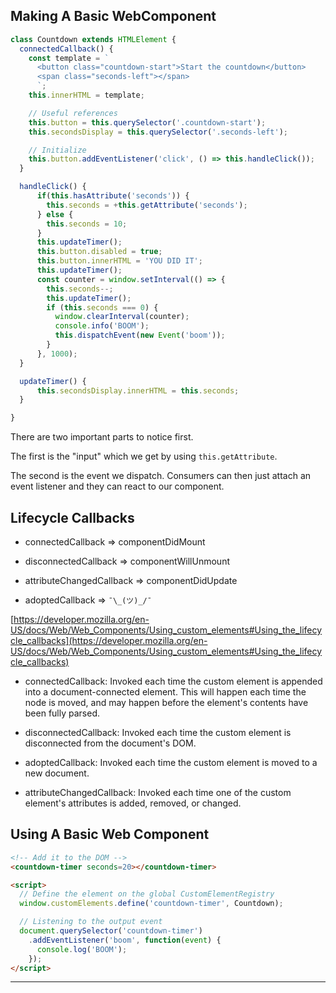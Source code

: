## Making A Basic WebComponent

```javascript
class Countdown extends HTMLElement {
  connectedCallback() {
    const template = `
      <button class="countdown-start">Start the countdown</button>
      <span class="seconds-left"></span>
      `;
    this.innerHTML = template;

    // Useful references
    this.button = this.querySelector('.countdown-start');
    this.secondsDisplay = this.querySelector('.seconds-left');

    // Initialize
    this.button.addEventListener('click', () => this.handleClick());
  }

  handleClick() {
      if(this.hasAttribute('seconds')) {
        this.seconds = +this.getAttribute('seconds');
      } else {
        this.seconds = 10;
      }
      this.updateTimer();
      this.button.disabled = true;
      this.button.innerHTML = 'YOU DID IT';
      this.updateTimer();
      const counter = window.setInterval(() => {
        this.seconds--;
        this.updateTimer();
        if (this.seconds === 0) {
          window.clearInterval(counter);
          console.info('BOOM');
          this.dispatchEvent(new Event('boom'));
        }
      }, 1000);
  }

  updateTimer() {
      this.secondsDisplay.innerHTML = this.seconds;
  }

}

```

<div class="notes">
There are two important parts to notice first.

The first is the "input" which we get by using `this.getAttribute`.

The second is the event we dispatch. Consumers can then just attach an event listener and they can react to our component.
</div>


## Lifecycle Callbacks

- connectedCallback => componentDidMount

- disconnectedCallback => componentWillUnmount

- attributeChangedCallback => componentDidUpdate

- adoptedCallback => `¯\_(ツ)_/¯`

[https://developer.mozilla.org/en-US/docs/Web/Web_Components/Using_custom_elements#Using_the_lifecycle_callbacks](https://developer.mozilla.org/en-US/docs/Web/Web_Components/Using_custom_elements#Using_the_lifecycle_callbacks)

<div class="notes">

- connectedCallback: Invoked each time the custom element is appended into a document-connected element. This will happen each time the node is moved, and may happen before the element's contents have been fully parsed.

- disconnectedCallback: Invoked each time the custom element is disconnected from the document's DOM.

- adoptedCallback: Invoked each time the custom element is moved to a new document.

- attributeChangedCallback: Invoked each time one of the custom element's attributes is added, removed, or changed.
</div>

## Using A Basic Web Component

```html
<!-- Add it to the DOM -->
<countdown-timer seconds=20></countdown-timer>

<script>
  // Define the element on the global CustomElementRegistry
  window.customElements.define('countdown-timer', Countdown);

  // Listening to the output event
  document.querySelector('countdown-timer')
    .addEventListener('boom', function(event) {
      console.log('BOOM');
    });
</script>
```

<div class="notes">

</div>

---
